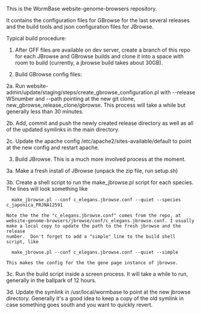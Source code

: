 This is the WormBase website-genome-browsers repository.

It contains the configuration files for GBrowse for the last several releases
and the build tools and json configuration files for JBrowse.

Typical build procedure:

1. After GFF files are available on dev server, create a branch of this repo
for each JBrowse and GBrowse builds and clone it into a space
with room to build (currently, a jbrowse build takes about 30GB).

2. Build GBrowse config files:

2a. Run website-admin/update/staging/steps/create_gbrowse_configuration.pl 
    with --release WSnumber and --path pointing at the new git clone,
    new_gbrowse_release_clone/gbrowse.  This process will take a while
    but generally less than 30 minutes.

2b. Add, commit and push the newly created release directory as well as all
    of the updated symlinks in the main directory.

2c. Update the apache config /etc/apache2/sites-available/default to point 
    at the new config and restart apache.

3. Build JBrowse.  This is a much more involved process at the moment.

3a. Make a fresh install of JBrowse (unpack the zip file, run setup.sh)

3b. Create a shell script to run the make_jbrowse.pl script for each species.
    The lines will look something like

      make_jbrowse.pl --conf c_elegans.jbrowse.conf --quiet --species c_japonica_PRJNA12591

    Note the the the "c_elegans.jbrowse.conf" comes from the repo, at
    website-genome-browsers/jbrowse/conf/c_elegans.jbrowse.conf. I usually
    make a local copy to update the path to the fresh jbrowse and the release
    number.  Don't forget to add a "simple" line to the build shell script, like

      make_jbrowse.pl --conf c_elegans.jbrowse.conf --quiet --simple

    This makes the config for the the gene page instance of jbrowse.

3c. Run the build script inside a screen process.  It will take a while
    to run, generally in the ballpark of 12 hours.

3d. Update the symlink in /usr/local/wormbase to point at the new jbrowse
    directory.  Generally it's a good idea to keep a copy of the old symlink
    in case something goes south and you want to quickly revert.

